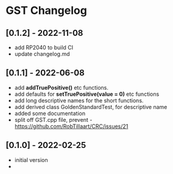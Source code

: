 
# GST Changelog


## [0.1.2] - 2022-11-08
- add RP2040 to build CI
- update changelog.md


## [0.1.1] - 2022-06-08
- add **addTruePositive()** etc functions.
- add defaults for **setTruePositive(value = 0)** etc functions
- add long descriptive names for the short functions.
- add derived class GoldenStandardTest, for descriptive name
- added some documentation
- split off GST.cpp file, prevent - https://github.com/RobTillaart/CRC/issues/21


## [0.1.0] - 2022-02-25
- initial version
-


